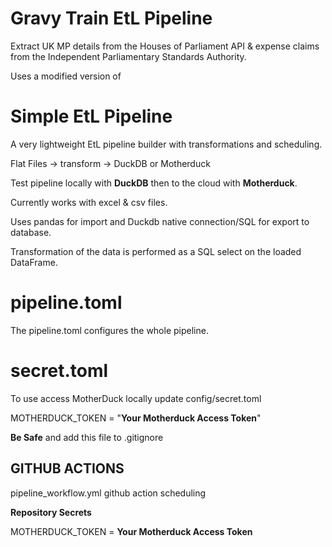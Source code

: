 # Gravy Train EtL Pipeline

Extract UK MP details from the Houses of Parliament API & expense claims from the Independent Parliamentary Standards Authority.

Uses a modified version of

# Simple EtL Pipeline

A very lightweight EtL pipeline builder with transformations and scheduling.

Flat Files -> transform -> DuckDB or Motherduck

Test pipeline locally with **DuckDB** then to the cloud with **Motherduck**.

Currently works with excel & csv files.  

Uses pandas for import and Duckdb native connection/SQL for export to database.

Transformation of the data is performed as a SQL select on the loaded DataFrame.


# pipeline.toml

The pipeline.toml configures the whole pipeline.

# secret.toml

To use access MotherDuck locally update config/secret.toml 

MOTHERDUCK_TOKEN = "**Your Motherduck Access Token**"

**Be Safe** and add this file to .gitignore 

## GITHUB ACTIONS

pipeline_workflow.yml github action scheduling

**Repository Secrets**

MOTHERDUCK_TOKEN = **Your Motherduck Access Token**


